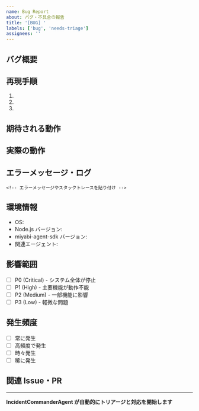 ```yaml
---
name: Bug Report
about: バグ・不具合の報告
title: '[BUG] '
labels: ['bug', 'needs-triage']
assignees: ''
---
```


## バグ概要

<!-- バグの簡潔な説明 -->

## 再現手順

1.
2.
3.

## 期待される動作

<!-- 本来どのように動作すべきか -->

## 実際の動作

<!-- 実際にどのような動作が発生したか -->

## エラーメッセージ・ログ

```
<!-- エラーメッセージやスタックトレースを貼り付け -->
```

## 環境情報

- OS:
- Node.js バージョン:
- miyabi-agent-sdk バージョン:
- 関連エージェント:

## 影響範囲

- [ ] P0 (Critical) - システム全体が停止
- [ ] P1 (High) - 主要機能が動作不能
- [ ] P2 (Medium) - 一部機能に影響
- [ ] P3 (Low) - 軽微な問題

## 発生頻度

- [ ] 常に発生
- [ ] 高頻度で発生
- [ ] 時々発生
- [ ] 稀に発生

## 関連 Issue・PR

<!-- 関連する Issue や PR があれば記載 -->

---

**IncidentCommanderAgent が自動的にトリアージと対応を開始します**
